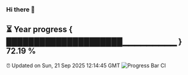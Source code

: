 ### Hi there 👋
⏳ Year progress { █████████████████████▁▁▁▁▁▁▁▁▁ } 72.19 %
---
⏰ Updated on Sun, 21 Sep 2025 12:14:45 GMT
![Progress Bar CI](https://github.com/Moyi321/Moyi321/workflows/Progress%20Bar%20CI/badge.svg)
